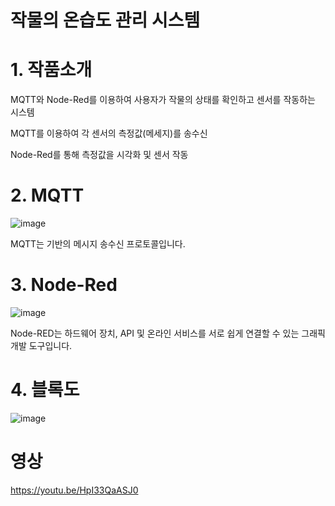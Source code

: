 # 작물의 온습도 관리 시스템
# 1️. 작품소개
MQTT와 Node-Red를 이용하여 사용자가 작물의 상태를 확인하고 센서를 작동하는 시스템


MQTT를 이용하여 각 센서의 측정값(메세지)를 송수신

Node-Red를 통해 측정값을 시각화 및 센서 작동

# 2. MQTT
![image](https://github.com/2023rapa-project/rapa/assets/132196804/f8a23178-36cc-44a3-83ee-41f327a02ee5)

MQTT는 기반의 메시지 송수신 프로토콜입니다.

# 3. Node-Red
![image](https://github.com/2023rapa-project/rapa/assets/132196804/4f2fbb07-eb6e-4e74-a2f3-7e9609e8b0d1)

Node-RED는 하드웨어 장치, API 및 온라인 서비스를 서로 쉽게 연결할 수 있는 그래픽 개발 도구입니다.

# 4. 블록도
![image](https://github.com/2023rapa-project/rapa/assets/132196804/444923cb-db94-4eac-a61b-0d3ea322be90)


# 영상
https://youtu.be/HpI33QaASJ0

